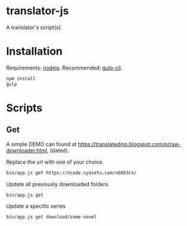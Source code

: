 # translator-js
A translator's script(s).

# Installation
Requirements: [nodejs](https://nodejs.org/).
Recommended: [gulp-cli](https://www.npmjs.com/package/gulp-cli).

```bash
npm install
gulp
```

# Scripts
## Get
A simple DEMO can found at https://translatedino.blogspot.com/p/raw-downloader.html, (dated).

Replace the url with one of your choice.

```bash
bin/app.js get https://ncode.syosetu.com/n6803co/
```

Update all previously downloaded folders.

```bash
bin/app.js get
```

Update a specific series

```bash
bin/app.js get download/some-novel
```
